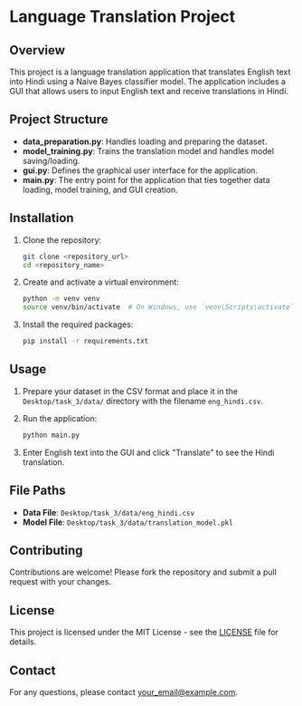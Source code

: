 # Language Translation Project

## Overview
This project is a language translation application that translates English text into Hindi using a Naive Bayes classifier model. The application includes a GUI that allows users to input English text and receive translations in Hindi.

## Project Structure

- **data_preparation.py**: Handles loading and preparing the dataset.
- **model_training.py**: Trains the translation model and handles model saving/loading.
- **gui.py**: Defines the graphical user interface for the application.
- **main.py**: The entry point for the application that ties together data loading, model training, and GUI creation.

## Installation

1. Clone the repository:
    ```bash
    git clone <repository_url>
    cd <repository_name>
    ```

2. Create and activate a virtual environment:
    ```bash
    python -m venv venv
    source venv/bin/activate  # On Windows, use `venv\Scripts\activate`
    ```

3. Install the required packages:
    ```bash
    pip install -r requirements.txt
    ```

## Usage

1. Prepare your dataset in the CSV format and place it in the `Desktop/task_3/data/` directory with the filename `eng_hindi.csv`.

2. Run the application:
    ```bash
    python main.py
    ```

3. Enter English text into the GUI and click "Translate" to see the Hindi translation.

## File Paths

- **Data File**: `Desktop/task_3/data/eng_hindi.csv`
- **Model File**: `Desktop/task_3/data/translation_model.pkl`

## Contributing

Contributions are welcome! Please fork the repository and submit a pull request with your changes.

## License

This project is licensed under the MIT License - see the [LICENSE](LICENSE) file for details.

## Contact

For any questions, please contact [your_email@example.com](mailto:your_email@example.com).

